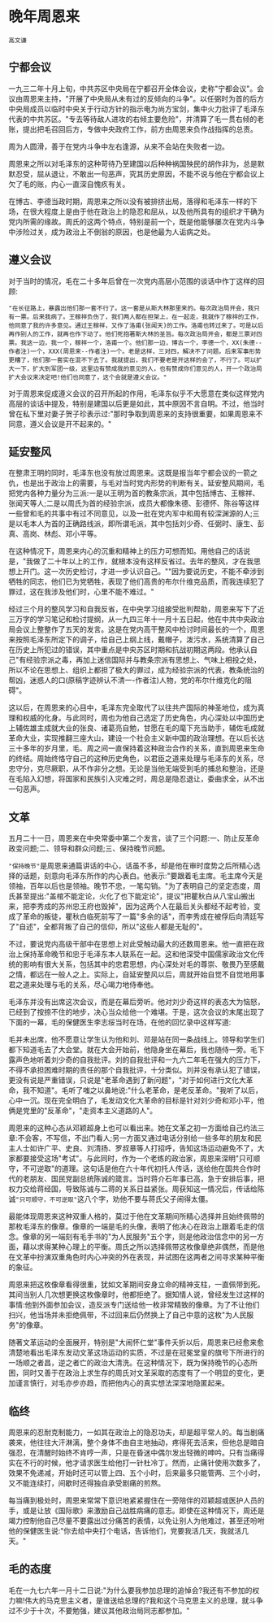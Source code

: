# 晚年周恩来

    高文谦

## 宁都会议
一九三二年十月上旬，中共苏区中央局在宁都召开全体会议，史称"宁都会议"。会议由周恩来主持，"开展了中央局从未有过的反倾向的斗争"。以任弼时为首的后方中央局成员以临时中央关于行动方针的指示电为尚方宝剑，集中火力批评了毛泽东代表的中共苏区。"专去等待敌人进攻的右倾主要危险"，并清算了毛一贯右倾的老账，提出把毛召回后方，专做中央政府工作，前方由周恩来负作战指挥的总责。

周为人圆滑，善于在党内斗争中左右逢源，从来不会站在失败者一边。

周恩来之所以对毛泽东的这种苛待乃至建国以后种种祸国殃民的胡作非为，总是默
默忍受，屈从退让，不敢出一句恶声，究其历史原因，不能不说与他在宁都会议上欠了毛的账，内心一直深自愧疚有关。

在博古、李德当政时期，周恩来之所以没有被排挤出局，落得和毛泽东一样的下场，在很大程度上是由于他在政治上的隐忍和屈从，以及他所具有的组织才干确为党内所需的缘故。周氏的这两个特点，特别是前一个，既是他能够屡次在党内斗争中涉险过关，成为政治上不倒翁的原因，也是他最为人诟病之处。

## 遵义会议
对于当时的情况，毛在二十多年后曾在一次党内高层小范围的谈话中作丁这样的回顾:

    "在长征路上，暴露出他们那一套不行了。这一套是从斯大林那里来的。每次政治局开会，我只有一票。后来我病了。王稼祥负伤了，我们两人都在担架上，在一起走，我就作了稼祥的工作，他同意了我的许多意见。通过王稼祥，又作了洛甫(张闻天)的工作。洛甫也转过来了。可是以后再作别人的工作，就再也作下动了。他们死抱著斯大林的圣旨。每次政治局开会，都是三票对四票。我这一边，我一个，稼祥一个，洛甫一个。他们那一边，博古一个，李德一个，XX(朱德--作者注)一个，XXX(周恩来--作者注)一个。老是这样，三对四，解决不了问题。后来军事形势更糟了，他们那一套实在混不下去了。我就提出，我们不要老是开这样的会了，不行了。可以扩大一下，扩大到军团一级，这里边有赞成我的意见的人，也有赞成你们意见的人，开一个政治局扩大会议来决定吧!他们也同意了，这个会就是遵义会议。"

对于周恩来促成遵义会议的召开所起的作用，毛泽东似乎不大愿意在类似这样党内高层的谈话中提及，特别是建国以后更是如此，其中原因不言自明。不过，他当时曾在私下里对妻子贺子珍表示过:"那时争取到周恩来的支持很重要，如果周恩来不同意，遵义会议是开不起来的。"

## 延安整风
在整肃王明的同时，毛泽东也没有放过周恩来。这既是报当年宁都会议的一箭之仇，也是出于政治上的需要，与毛对当时党内形势的判断有关。延安整风期间，毛把党内各种力量分为三派:一是以王明为首的教条宗派，其中包括博古、王稼祥、张闻天等人;二是以周氏为首的经验宗派，成员大都像朱德、彭德怀、陈谷等这样一些曾和毛的共事中有过不同意见，以及一批在党内军中和周有较深渊源的人;三是以毛本人为首的正确路线派，即所谓毛派，其中包括刘少奇、任弼时、康生、彭真、高岗、林彪、邓小平等。

在这种情况下，周恩来内心的沉重和精神上的压力可想而知。用他自己的话说是，"我做了二十年以上的工作，就根本没有这样反省过。去年的整风，才在我思想上开门。这一次历史检讨，才进一步认识自己。""因为要说历史，不能不牵涉到牺牲的同志，他们已为党牺牲，表现了他们高贵的布尔什维克品质，而我连续犯了罪过，这在我涉及他们时，心里不能不难过。"

经过三个月的整风学习和自我反省，在中央学习组接受批判帮助，周恩来写下了近三万字的学习笔记和检讨提纲，从一九四三年十一月十五日起，他在中共中央政治局会议上整整作了五天的发言。这是在党内高干整风中检讨时间最长的一个，周恩来按照毛泽东所定下的调子，给自己上纲上线，戴帽子，泼污水，系统清算了自己在历史上所犯过的错误，其中重点是中央苏区时期和抗战初期这两段。他承认自己"有经验宗派之毒，再加上迷信国际并与教条宗派有思想上、气味上相投之处，所以不论在思想上、组织上都担了极大的罪过，成为经验宗派的代表，教条统治的帮凶，迷惑人的口(原稿字迹辨认不清一-作者注)人物，党的布尔什维克化的阻碍"。

这以后，在周恩来的心目中，毛泽东完全取代了以往共产国际的神圣地位，成为真理和权威的化身。与此同时，周也为他自己选定了历史角色，内心深处以中国历史上辅佐雄主成就大业的张良、诸葛亮自勉，甘愿在毛的麾下充当助手，辅佐毛成就革命大业，实现推翻三座大山，建设一个社会主义新中国的政治理想。在以后长达三十多年的岁月里，毛、周之间一直保持着这种政治合作的关系，直到周恩来生命的终结。周始终恪守自己的这种历史角色，以君臣之道来处理与毛泽东的关系，尽忠守分，克尽厥职，从不作非分之想。无论是当他无端受到毛的捕总和整治，还是在毛陷入幻想，将国家和民族引入灾难之时，周总是隐忍退让，委曲求全，从不出一句恶声。

## 文革
五月二十一日，周恩来在中央常委中第二个发言，谈了三个问题:一、防止反革命政变问题;二、领导和群众问题;三、保持晚节问题。

`"保持晚节"`是周恩来通篇讲话的中心，话虽不多，却是他在审时度势之后所精心选择的话题，刻意向毛泽东所作的内心表白。他表示:"要跟着毛主席。毛主席今天是领袖，百年以后也是领袖。晚节不忠，一笔勾销。"为了表明自己的坚定态度，周氏甚至提出:"盖棺不能定论，火化了也下能定论"，提议"把瞿秋白从八宝山搬出来，把李秀成的苏州忠王府也毁掉"，因为这两个人在最后关头都经不起考验，变成了革命的叛徒，瞿秋白临死前写了一篇"多余的话"，而李秀成在被俘后向清廷写了"自述"，全都背叛了自己的信仰，所以"这些人都是无耻的"。

不过，要说党内高级干部中在思想上对此受触动最大的还数周恩来。他一直把在政治上保持革命晚节和忠于毛泽东本人联系在一起。这和他深受中国儒家政治文化传统的影响有很大关系，包括其中的忠君思想，内心深处对毛的尊崇、敬畏乃至感戴之情，都远在一般人之上。实际上，自延安整风以后，周就开始自觉不自觉地用事君之道来处理与毛的关系，尽心竭力地侍奉他。

毛泽东并没有出席这次会议，而是在幕后旁听。他对刘少奇这样的表态大为恼怒，已经到了按捺不住的地步，决心当众给他一个难堪。于是，这次会议的末尾出现了下面的一幕，毛的保健医生李志绥当时在场，在他的回忆录中这样写道:

毛并未出席，他不愿意让学生认为他和刘、邓是站在同一条战线上。领导和学生们都下知道毛去了大会堂。就在大会开始前，他隐身坐在幕后，我也随侍一旁。毛下露声色地听着刘少奇的自我批评。刘的自我批评和一九六二年毛在强大的压力下，不得不承担困难时期的责任的那个自我批评，十分类似。刘并没有承认犯了错误，更没有说是严重错误，只说是"老革命遇到了新问题"，"对于如何进行文化大革命，我不知道"。毛听了嗤之以鼻地说:"什么老革命，是老反革命。"我听了以后，心中一沉。现在完全明白了，毛发动文化大革命的目标是针对刘少奇和邓小平，他俩是党里的"反革命"，"走资本主义道路的人"。

周恩来的这种心态从邓颖超身上也可以看出来。她在文革之初一方面给自己约法三章:不会客，不写信，不出门看人;另一方面又通过电话分别给一些多年的朋友和民主人士如许广平、史良、刘清扬、罗叔章等人打招呼，告知这场运动避免不了，大家都要接受这场"考试"。与此同时，作为一个老练的政治家，周恩来深明"只可顺守，不可逆取"的道理。这句话是他在六十年代初托人传话，送给他在国共合作时代的老朋友、国民党副总统陈诚的箴言。当时蒋介石年事已高，急于安排后事，把权力交给蒋经国，导致陈诚与二蒋的关系日益紧张。周获知这一情况后，传话给陈诚`"只可顺守，不可逆取"`这八个字，劝他不要与蒋氏父子闹得太僵。

最能体现周恩来这种双重人格的，莫过于他在文革期间所精心选择并且始终佩带的那枚毛泽东的像章。像章的一端是毛的头像，表明了他决心在政治上跟着毛走的信念。像章的另一端刻有毛手书的"为人民服务"五个字，则是他政治信念中的另一方面，藉以求得某种心理上的平衡。周氏之所以选择佩带这枚像章绝非偶然，而是他在文革中扮演双重角色时内心冲突的外在表现，并试图在这两者之间寻求某种平衡的象征。

周恩来把这枚像章看得很重，犹如文革期间安身立命的精神支柱，一直佩带到死。其间当别人几次想更换这枚像章时，他都拒绝了。据知情人说，曾经发生过这样的事情:他到外面参加会议，造反派专门送给他一枚非常精致的像章。为了不让他们扫兴，他当场并未拒绝佩带，不过回来后仍然换上了自己中意的这枚"为人民服务"的像章。

随著文革运动的全面展开，特别是"大闹怀仁堂"事件夭折以后，周恩来已经愈来愈清楚地看出毛泽东发动文革这场运动的实质，不过是在冠冕堂皇的旗号下所进行的一场顺之者昌，逆之者亡的政治大清洗。在这种情况下，既为保持晚节的心态所困，同时又善于在政治上求生存的周氏对文革采取的态度有了一个明显的变化，更加谨言慎行，对毛亦步亦趋，而把他内心的真实想法深深地隐匿起来。

## 临终
周恩来的忍耐克制能力，一如其在政治上的隐忍功夫，却是超平常人的。每当剧痛袭来，他往往大汗淋漓，整个身体不由自主地抽动，疼得死去活来，但他总是暗自强忍，在清醒时始终不肯哼一声，只是在昏迷中偶尔发出轻微的呻吟。只有当痛得实在不行的时候，他才请求医生给他打一针杜冷丁。然而，止痛针使用次数多了，效果不免递减，开始时还可以管上四、五个小时，后来最多只能管两、三个小时，又不能连续打，间歇时还得独自承受剧痛的煎熬。

每当痛到极处时，周恩来常常下意识地紧紧握住在一旁陪伴的邓颖超或医护人员的手，或是让放《国际歌》来激励自己战胜病痛的意志。即使在这种情况下，周还是竭力控制他自己尽量不要露出过分痛苦的表情，以免让别人为他难过，甚至还吩咐他的保健医生说:"你去给中央打个电话，告诉他们，党要我活几天，我就活几天。"

## 毛的态度
毛在一九七六年一月十二日说:"为什么要我参加总理的追悼会?我还有不参加的权力嘛!伟大的马克思主义者，是谁送给总理的?我和这个马克思主义的总理，就斗争过不少于十次，不要勉强，建议其他政治局同志都参加。"
